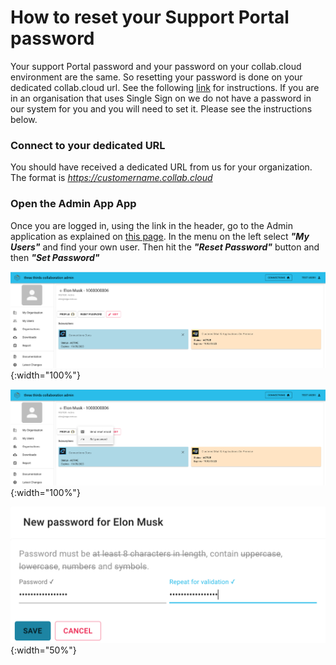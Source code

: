 # How to reset your Support Portal password

Your support Portal password and your password on your collab.cloud environment are the same. So resetting your password is done on your dedicated collab.cloud url. See the following [link](https://docs.collab.cloud/users/using-connections-gettingstarted/) for instructions.
If you are in an organisation that uses Single Sign on we do not have a password in our system for you and you will need to set it. Please see the instructions below.

### Connect to your dedicated URL

You should have received a dedicated URL from us for your organization.
The format is *https://customername.collab.cloud*

### Open the Admin App App

Once you are logged in, using the link in the header, go to the Admin application as explained on [this page](https://docs.collab.cloud/admin/admin-org/). In the menu on the left select **_"My Users"_** and find your own user. Then hit the **_"Reset Password"_** button and then **_"Set Password"_**

![update details](/assets/images/screen-shots/help/UserDetail.png){:width="100%"}

![Reset password](/assets/images/screen-shots/help/PasswordResetButton.png){:width="100%"}

![New password](/assets/images/screen-shots/help/PasswordReset.png){:width="50%"}
